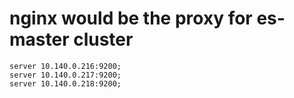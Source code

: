 # nginx would be the proxy for es-master cluster
```
server 10.140.0.216:9200;
server 10.140.0.217:9200;
server 10.140.0.218:9200;
```